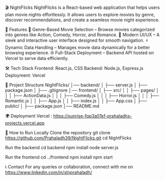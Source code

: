 🎬 NightFlicks
NightFlicks is a React-based web application that helps users plan movie nights effortlessly. It allows users to explore movies by genre, discover recommendations, and create a seamless movie night experience.

🚀 Features
📌 Genre-Based Movie Selection – Browse movies categorized into genres like Action, Comedy, Horror, and Romance.
🎨 Modern UI/UX – A sleek and interactive user interface designed for smooth navigation.
⚡ Dynamic Data Handling – Manages movie data dynamically for a better browsing experience.
🌐 Full-Stack Deployment – Backend API hosted on Vercel to serve data efficiently.

🛠️ Tech Stack
Frontend: React.js, CSS
Backend: Node.js, Express.js
Deployment: Vercel

📂 Project Structure
NightFlicks/
│── backend/
│   ├── server.js
│   ├── package.json
│   ├── .gitignore
│── frontend/
│   ├── src/
│   │   ├── pages/
│   │   │   ├── ActionData.js
│   │   │   ├── Comedy.js
│   │   │   ├── Horror.js
│   │   │   ├── Romantic.js
│   │   ├── App.js
│   │   ├── index.js
│   │   ├── App.css
│   ├── public/
│   ├── package.json
│── README.md

🌍 Deployment
Vercel : https://sunrise-fqp3a01kf-prahaladhs-projects.vercel.app

📌 How to Run Locally
Clone the repository
git clone https://github.com/Prahaladh39/NightFlicks.git
cd NightFlicks

Run the backend
cd backend
npm install
node server.js

Run the frontend
cd ../frontend
npm install
npm start

📞 Contact
For any queries or collaboration, connect with me on https://www.linkedin.com/in/slnprahaladh/
